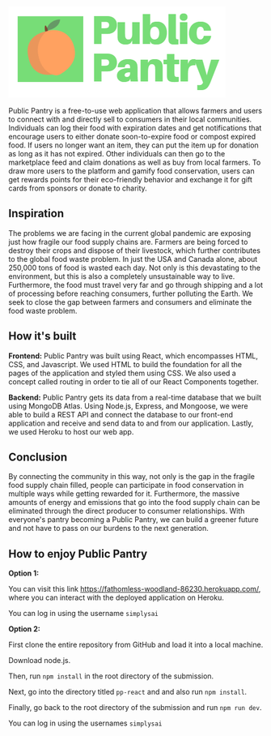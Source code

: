 ![](pp-react/src/images/publicpantry.PNG)

Public Pantry is a free-to-use web application that allows farmers and users to connect with and directly sell to consumers in their local communities. Individuals can log their food with expiration dates and get notifications that encourage users to either donate soon-to-expire food or compost expired food. If users no longer want an item, they can put the item up for donation as long as it has not expired. Other individuals can then go to the marketplace feed and claim donations as well as buy from local farmers. To draw more users to the platform and gamify food conservation, users can get rewards points for their eco-friendly behavior and exchange it for gift cards from sponsors or donate to charity.

## Inspiration
The problems we are facing in the current global pandemic are exposing just how fragile our food supply chains are. Farmers are being forced to destroy their crops and dispose of their livestock, which further contributes to the global food waste problem. In just the USA and Canada alone, about 250,000 tons of food is wasted each day. Not only is this devastating to the environment, but this is also a completely unsustainable way to live. Furthermore, the food must travel very far and go through shipping and a lot of processing before reaching consumers, further polluting the Earth. We seek to close the gap between farmers and consumers and eliminate the food waste problem.

## How it's built
**Frontend:**
Public Pantry was built using React, which encompasses HTML, CSS, and Javascript. We used HTML to build the foundation for all the pages of the application and styled them using CSS. We also used a concept called routing in order to tie all of our React Components together. 

**Backend:**
Public Pantry gets its data from a real-time database that we built using MongoDB Atlas. Using Node.js, Express, and Mongoose, we were able to build a REST API and connect the database to our front-end application and receive and send data to and from our application. Lastly, we used Heroku to host our web app.

## Conclusion
By connecting the community in this way, not only is the gap in the fragile food supply chain filled, people can participate in food conservation in multiple ways while getting rewarded for it. Furthermore, the massive amounts of energy and emissions that go into the food supply chain can be eliminated through the direct producer to consumer relationships. With everyone's pantry becoming a Public Pantry, we can build a greener future and not have to pass on our burdens to the next generation.

## How to enjoy Public Pantry
**Option 1:**

You can visit this link https://fathomless-woodland-86230.herokuapp.com/, where you can interact with the deployed application on Heroku. 

You can log in using the username `simplysai`

**Option 2:**

First clone the entire repository from GitHub and load it into a local machine. 

Download node.js.

Then, run `npm install` in the root directory of the submission.

Next, go into the directory titled `pp-react` and and also run `npm install`.

Finally, go back to the root directory of the submission and run `npm run dev`.

You can log in using the usernames `simplysai`
